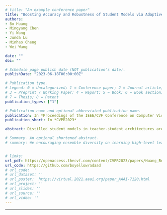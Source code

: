 ```yaml
---
# title: "An example conference paper"
title: "Boosting Accuracy and Robustness of Student Models via Adaptive Adversarial Distillation"
authors:
- Bo Huang
- Mingyang Chen
- Yi Wang
- Junda Lu
- Minhao Cheng
- Wei Wang

date: ""
doi: ""

# Schedule page publish date (NOT publication's date).
publishDate: "2023-06-18T00:00:00Z"

# Publication type.
# Legend: 0 = Uncategorized; 1 = Conference paper; 2 = Journal article;
# 3 = Preprint / Working Paper; 4 = Report; 5 = Book; 6 = Book section;
# 7 = Thesis; 8 = Patent
publication_types: ["1"]

# Publication name and optional abbreviated publication name.
publication: In *Proceedings of the IEEE/CVF Conference on Computer Vision and Pattern Recognition (CVPR)*
publication_short: In *CVPR2023*

abstract: Distilled student models in teacher-student architectures are widely considered for computational-effective deployment in real-time applications and edge devices. However, there is a higher risk of student models to encounter adversarial attacks at the edge. Popular enhancing schemes such as adversarial training have limited performance on compressed networks. Thus, recent studies concern about adversarial distillation (AD) that aims to inherit not only prediction accuracy but also adversarial robustness of a robust teacher model under the paradigm of robust optimization. In the min-max framework of AD, existing AD methods generally use fixed supervision information from the teacher model to guide the inner optimization for knowledge distillation which often leads to an overcorrection towards model smoothness. In this paper, we propose an adaptive adversarial distillation (AdaAD) that involves the teacher model in the knowledge optimization process in a way interacting with the student model to adaptively search for the inner results. Comparing with state-of-the-art methods, the proposed AdaAD can significantly boost both the prediction accuracy and adversarial robustness of student models in most scenarios. In particular, the ResNet-18 model trained by AdaAD achieves top-rank performance (54.23% robust accuracy) on RobustBench under AutoAttack.

# Summary. An optional shortened abstract.
# summary: We encouraging ensemble diversity on learning high-level feature representations and gradient dispersion in simultaneous training of deep ensemble networks.


# links:
url_pdf: https://openaccess.thecvf.com/content/CVPR2023/papers/Huang_Boosting_Accuracy_and_Robustness_of_Student_Models_via_Adaptive_Adversarial_CVPR_2023_paper.pdf
url_code: https://github.com/boyellow/adaad
# url_code: ''
# url_dataset: ''
# url_poster:  https://virtual.2021.aaai.org/paper_AAAI-7120.html
# url_project: ''
# url_slides: ''
# url_source: ''
# url_video: ''
---
```

---
